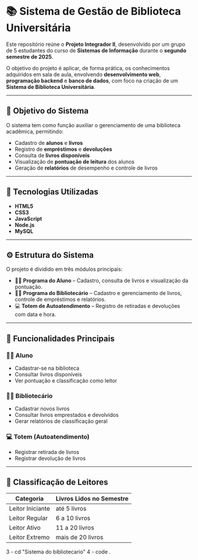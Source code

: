 # 📚 Sistema de Gestão de Biblioteca Universitária

Este repositório reúne o **Projeto Integrador II**, desenvolvido por um grupo de 5 estudantes do curso de **Sistemas de Informação** durante o **segundo semestre de 2025**.  

O objetivo do projeto é aplicar, de forma prática, os conhecimentos adquiridos em sala de aula, envolvendo **desenvolvimento web**, **programação backend** e **banco de dados**, com foco na criação de um **Sistema de Biblioteca Universitária**.

---

## 🎯 Objetivo do Sistema

O sistema tem como função auxiliar o gerenciamento de uma biblioteca acadêmica, permitindo:
- Cadastro de **alunos** e **livros**  
- Registro de **empréstimos** e **devoluções**  
- Consulta de **livros disponíveis**  
- Visualização de **pontuação de leitura** dos alunos  
- Geração de **relatórios** de desempenho e controle de livros  

---

## 🚀 Tecnologias Utilizadas

- **HTML5**  
- **CSS3**  
- **JavaScript**  
- **Node.js**  
- **MySQL**

---

## ⚙️ Estrutura do Sistema

O projeto é dividido em três módulos principais:

- 🧑‍🎓 **Programa do Aluno** – Cadastro, consulta de livros e visualização da pontuação.  
- 🧑‍💼 **Programa do Bibliotecário** – Cadastro e gerenciamento de livros, controle de empréstimos e relatórios.  
- 💻 **Totem de Autoatendimento** – Registro de retiradas e devoluções com data e hora.

---

## 🧱 Funcionalidades Principais

### 👩‍🎓 Aluno
- Cadastrar-se na biblioteca  
- Consultar livros disponíveis  
- Ver pontuação e classificação como leitor  

### 🧑‍💼 Bibliotecário
- Cadastrar novos livros  
- Consultar livros emprestados e devolvidos  
- Gerar relatórios de classificação geral  

### 💻 Totem (Autoatendimento)
- Registrar retirada de livros  
- Registrar devolução de livros  

---

## 🧮 Classificação de Leitores

| Categoria        | Livros Lidos no Semestre |
|------------------|--------------------------|
| Leitor Iniciante | até 5 livros             |
| Leitor Regular   | 6 a 10 livros            |
| Leitor Ativo     | 11 a 20 livros           |
| Leitor Extremo   | mais de 20 livros        |


3 - cd "Sistema do bibliotecario"
4 - code .

